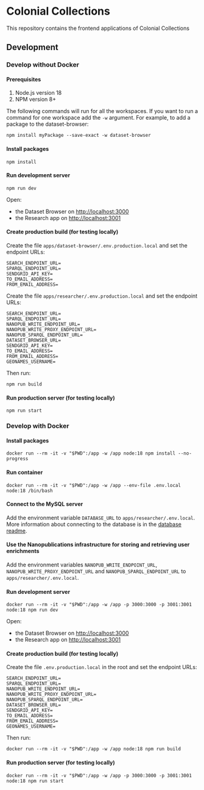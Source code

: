 # Colonial Collections

This repository contains the frontend applications of Colonial Collections

## Development

### Develop without Docker

#### Prerequisites

1. Node.js version 18
1. NPM version 8+

The following commands will run for all the workspaces. If you want to run a command for one workspace add the `-w` argument. For example, to add a package to the dataset-browser:

    npm install myPackage --save-exact -w dataset-browser

#### Install packages

    npm install

#### Run development server

    npm run dev

Open:

- the Dataset Browser on [http://localhost:3000](http://localhost:3000)
- the Research app on [http://localhost:3001](http://localhost:3001)

#### Create production build (for testing locally)

Create the file `apps/dataset-browser/.env.production.local` and set the endpoint URLs:

    SEARCH_ENDPOINT_URL=
    SPARQL_ENDPOINT_URL=
    SENDGRID_API_KEY=
    TO_EMAIL_ADDRESS=
    FROM_EMAIL_ADDRESS=

Create the file `apps/researcher/.env.production.local` and set the endpoint URLs:

    SEARCH_ENDPOINT_URL=
    SPARQL_ENDPOINT_URL=
    NANOPUB_WRITE_ENDPOINT_URL=
    NANOPUB_WRITE_PROXY_ENDPOINT_URL=
    NANOPUB_SPARQL_ENDPOINT_URL=
    DATASET_BROWSER_URL=
    SENDGRID_API_KEY=
    TO_EMAIL_ADDRESS=
    FROM_EMAIL_ADDRESS=
    GEONAMES_USERNAME=

Then run:

    npm run build

#### Run production server (for testing locally)

    npm run start

### Develop with Docker

#### Install packages

    docker run --rm -it -v "$PWD":/app -w /app node:18 npm install --no-progress

#### Run container

    docker run --rm -it -v "$PWD":/app -w /app --env-file .env.local node:18 /bin/bash

#### Connect to the MySQL server

Add the environment variable `DATABASE_URL` to `apps/researcher/.env.local`. More information about connecting to the database is in the [database readme](packages/database/README.md).

#### Use the Nanopublications infrastructure for storing and retrieving user enrichments

Add the environment variables `NANOPUB_WRITE_ENDPOINT_URL`, `NANOPUB_WRITE_PROXY_ENDPOINT_URL` and `NANOPUB_SPARQL_ENDPOINT_URL` to `apps/researcher/.env.local`.

#### Run development server

    docker run --rm -it -v "$PWD":/app -w /app -p 3000:3000 -p 3001:3001 node:18 npm run dev

Open:

- the Dataset Browser on [http://localhost:3000](http://localhost:3000)
- the Research app on [http://localhost:3001](http://localhost:3001)

#### Create production build (for testing locally)

Create the file `.env.production.local` in the root and set the endpoint URLs:

    SEARCH_ENDPOINT_URL=
    SPARQL_ENDPOINT_URL=
    NANOPUB_WRITE_ENDPOINT_URL=
    NANOPUB_WRITE_PROXY_ENDPOINT_URL=
    NANOPUB_SPARQL_ENDPOINT_URL=
    DATASET_BROWSER_URL=
    SENDGRID_API_KEY=
    TO_EMAIL_ADDRESS=
    FROM_EMAIL_ADDRESS=
    GEONAMES_USERNAME=

Then run:

    docker run --rm -it -v "$PWD":/app -w /app node:18 npm run build

#### Run production server (for testing locally)

    docker run --rm -it -v "$PWD":/app -w /app -p 3000:3000 -p 3001:3001 node:18 npm run start
